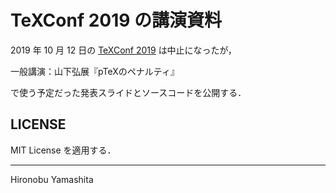 # TeXConf 2019 の講演資料

2019 年 10 月 12 日の [TeXConf 2019](https://texconf2019.tumblr.com/)
は中止になったが，

一般講演：山下弘展『pTeXのペナルティ』

で使う予定だった発表スライドとソースコードを公開する．

## LICENSE

MIT License を適用する．

----

Hironobu Yamashita
